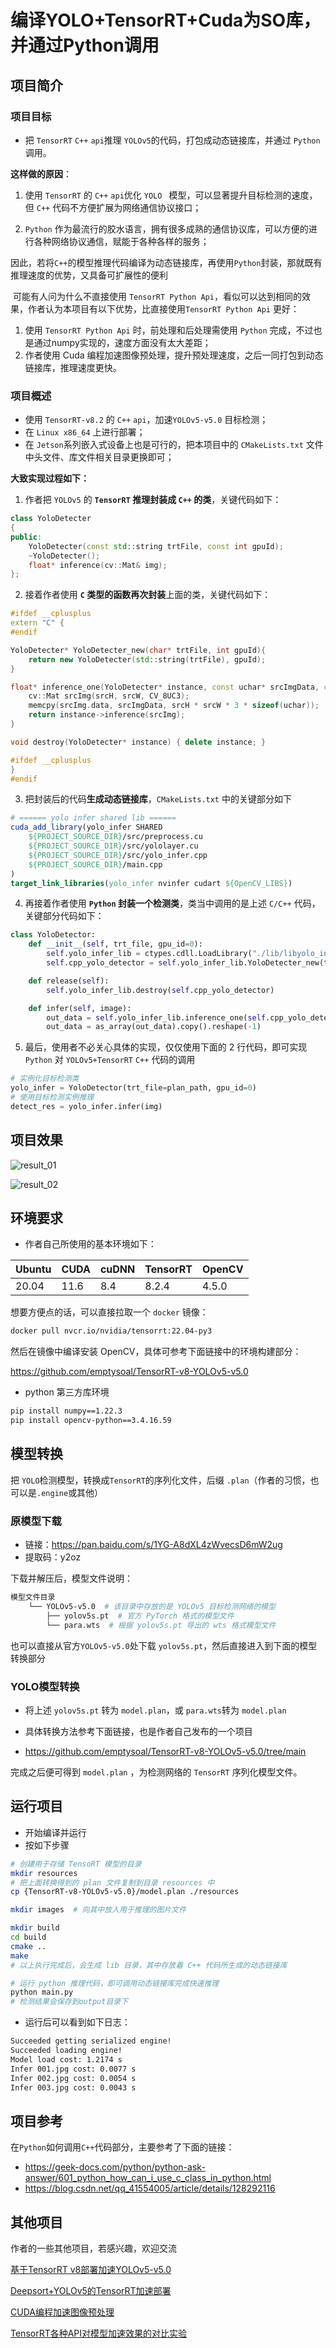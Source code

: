 # 编译YOLO+TensorRT+Cuda为SO库，并通过Python调用

## 项目简介

### 项目目标

- 把 `TensorRT` `C++` `api`推理 `YOLOv5`的代码，打包成动态链接库，并通过 `Python` 调用。

**这样做的原因**：

1. 使用 `TensorRT` 的 `C++` `api`优化 `YOLO ` 模型，可以显著提升目标检测的速度，但 `C++` 代码不方便扩展为网络通信协议接口；

2. `Python` 作为最流行的胶水语言，拥有很多成熟的通信协议库，可以方便的进行各种网络协议通信，赋能于各种各样的服务；

因此，若将`C++`的模型推理代码编译为动态链接库，再使用`Python`封装，那就既有推理速度的优势，又具备可扩展性的便利

​		可能有人问为什么不直接使用 `TensorRT Python Api`，看似可以达到相同的效果，作者认为本项目有以下优势，比直接使用`TensorRT Python Api` 更好：

1. 使用 `TensorRT Python Api` 时，前处理和后处理需使用 `Python` 完成，不过也是通过numpy实现的，速度方面没有太大差距；
2. 作者使用 Cuda 编程加速图像预处理，提升预处理速度，之后一同打包到动态链接库，推理速度更快。

### 项目概述

- 使用 `TensorRT-v8.2` 的 `C++` `api`，加速`YOLOv5-v5.0` 目标检测；
- 在 `Linux x86_64` 上进行部署；
- 在 `Jetson`系列嵌入式设备上也是可行的，把本项目中的 `CMakeLists.txt` 文件中头文件、库文件相关目录更换即可；

**大致实现过程如下：**

1. 作者把 `YOLOv5` 的 **`TensorRT` 推理封装成 `C++` 的类**，关键代码如下：

```c++
class YoloDetecter
{
public:
    YoloDetecter(const std::string trtFile, const int gpuId);
    ~YoloDetecter();
    float* inference(cv::Mat& img);
};
```

2. 接着作者使用 **`C` 类型的函数再次封装**上面的类，关键代码如下：

```c++
#ifdef __cplusplus
extern "C" {
#endif

YoloDetecter* YoloDetecter_new(char* trtFile, int gpuId){
    return new YoloDetecter(std::string(trtFile), gpuId);
}

float* inference_one(YoloDetecter* instance, const uchar* srcImgData, const int srcH, const int srcW){
    cv::Mat srcImg(srcH, srcW, CV_8UC3);
    memcpy(srcImg.data, srcImgData, srcH * srcW * 3 * sizeof(uchar));
    return instance->inference(srcImg);
}

void destroy(YoloDetecter* instance) { delete instance; }

#ifdef __cplusplus
}
#endif
```

3. 把封装后的代码**生成动态链接库**，`CMakeLists.txt` 中的关键部分如下

```cmake
# ====== yolo infer shared lib ======
cuda_add_library(yolo_infer SHARED 
    ${PROJECT_SOURCE_DIR}/src/preprocess.cu 
    ${PROJECT_SOURCE_DIR}/src/yololayer.cu 
    ${PROJECT_SOURCE_DIR}/src/yolo_infer.cpp
    ${PROJECT_SOURCE_DIR}/main.cpp
)
target_link_libraries(yolo_infer nvinfer cudart ${OpenCV_LIBS})
```

4. 再接着作者使用 **`Python` 封装一个检测类**，类当中调用的是上述 `C/C++` 代码，关键部分代码如下：

```python
class YoloDetector:
    def __init__(self, trt_file, gpu_id=0):
        self.yolo_infer_lib = ctypes.cdll.LoadLibrary("./lib/libyolo_infer.so")
        self.cpp_yolo_detector = self.yolo_infer_lib.YoloDetecter_new(trt_file.encode('utf-8'), gpu_id)

    def release(self):
        self.yolo_infer_lib.destroy(self.cpp_yolo_detector)

    def infer(self, image):
        out_data = self.yolo_infer_lib.inference_one(self.cpp_yolo_detector, image, height, width)
        out_data = as_array(out_data).copy().reshape(-1)
```

5. 最后，使用者不必关心具体的实现，仅仅使用下面的 2 行代码，即可实现 `Python` 对 `YOLOv5+TensorRT` `C++` 代码的调用

```python
# 实例化目标检测类
yolo_infer = YoloDetector(trt_file=plan_path, gpu_id=0)
# 使用目标检测实例推理
detect_res = yolo_infer.infer(img)
```

## 项目效果

![result_01](samples/_10008.jpg)

![result_02](samples/_10002.jpeg)

## 环境要求

- 作者自己所使用的基本环境如下：

| Ubuntu | CUDA | cuDNN | TensorRT | OpenCV |
| ------ | ---- | ----- | -------- | ------ |
| 20.04  | 11.6 | 8.4   | 8.2.4    | 4.5.0  |

想要方便点的话，可以直接拉取一个 `docker` 镜像：

```bash
docker pull nvcr.io/nvidia/tensorrt:22.04-py3
```

然后在镜像中编译安装 OpenCV，具体可参考下面链接中的环境构建部分：

https://github.com/emptysoal/TensorRT-v8-YOLOv5-v5.0

- python 第三方库环境

```bash
pip install numpy==1.22.3
pip install opencv-python==3.4.16.59
```

## 模型转换

把 `YOLO`检测模型，转换成`TensorRT`的序列化文件，后缀 `.plan`（作者的习惯，也可以是`.engine`或其他）

### 原模型下载

- 链接：https://pan.baidu.com/s/1YG-A8dXL4zWvecsD6mW2ug 
- 提取码：y2oz

下载并解压后，模型文件说明：

```bash
模型文件目录
    └── YOLOv5-v5.0  # 该目录中存放的是 YOLOv5 目标检测网络的模型
        ├── yolov5s.pt  # 官方 PyTorch 格式的模型文件
        └── para.wts  # 根据 yolov5s.pt 导出的 wts 格式模型文件
```

也可以直接从官方`YOLOv5-v5.0`处下载 `yolov5s.pt`，然后直接进入到下面的模型转换部分

### YOLO模型转换

- 将上述 `yolov5s.pt` 转为 `model.plan`，或 `para.wts`转为 `model.plan`
- 具体转换方法参考下面链接，也是作者自己发布的一个项目

- https://github.com/emptysoal/TensorRT-v8-YOLOv5-v5.0/tree/main

完成之后便可得到 `model.plan` ，为检测网络的 `TensorRT` 序列化模型文件。

## 运行项目

- 开始编译并运行
- 按如下步骤

```bash
# 创建用于存储 TensoRT 模型的目录
mkdir resources
# 把上面转换得到的 plan 文件复制到目录 resources 中
cp {TensorRT-v8-YOLOv5-v5.0}/model.plan ./resources

mkdir images  # 向其中放入用于推理的图片文件

mkdir build
cd build
cmake ..
make
# 以上执行完成后，会生成 lib 目录，其中存放着 C++ 代码所生成的动态链接库

# 运行 python 推理代码，即可调用动态链接库完成快速推理
python main.py
# 检测结果会保存到output目录下
```

- 运行后可以看到如下日志：

```bash
Succeeded getting serialized engine!
Succeeded loading engine!
Model load cost: 1.2174 s
Infer 001.jpg cost: 0.0077 s
Infer 002.jpg cost: 0.0054 s
Infer 003.jpg cost: 0.0043 s
```

## 项目参考

在`Python`如何调用`C++`代码部分，主要参考了下面的链接：

- https://geek-docs.com/python/python-ask-answer/601_python_how_can_i_use_c_class_in_python.html
- https://blog.csdn.net/qq_41554005/article/details/128292116

## 其他项目

作者的一些其他项目，若感兴趣，欢迎交流

[基于TensorRT v8部署加速YOLOv5-v5.0](https://github.com/emptysoal/TensorRT-v8-YOLOv5-v5.0)

[Deepsort+YOLOv5的TensorRT加速部署](https://github.com/emptysoal/Deepsort-YOLOv5-TensorRT)

[CUDA编程加速图像预处理](https://github.com/emptysoal/cuda-image-preprocess)

[TensorRT各种API对模型加速效果的对比实验](https://github.com/emptysoal/tensorrt-experiment)


